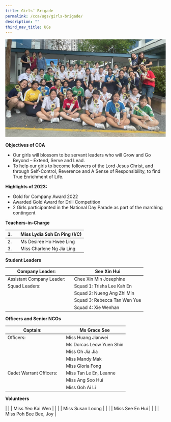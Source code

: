 ```yaml
---
title: Girls’ Brigade
permalink: /cca/ugs/girls-brigade/
description: ""
third_nav_title: UGs
---
```

![](/images/2023%20gb.jpg)



**Objectives of CCA**

*   Our girls will blossom to be servant leaders who will Grow and Go Beyond – Extend, Serve and Lead.
*   To help our girls to become followers of the Lord Jesus Christ, and through Self-Control, Reverence and A Sense of Responsibility, to find True Enrichment of Life.

**Highlights of 2023:**

* Gold for Company Award 2022
* Awarded Gold Award for Drill Competition
* 2 Girls participanted in the National Day Parade as part of the marching contingent




**Teachers-in-Charge**

| 1. |  | Miss Lydia Soh En Ping (I/C) |
| -------- | -------- | -------- |
| 2.     |      | Ms Desiree Ho Hwee Ling     |
| 3.     |      | Miss Charlene Ng Jia Ling  |


**Student Leaders**

| Company Leader: |  | See Xin Hui |
| -------- | -------- | -------- |
| Assistant Company Leader:    |      | Chee Xin Min Josephine     |
|  Squad Leaders:    |      |  Squad 1: Trisha Lee Kah En   |
|      |      |  Squad 2: Nueng Ang Zhi Min   |
|      |      |  Squad 3: Rebecca Tan Wen Yue    |	
|      |      |  Squad 4: Xie Wenhan    |

**Officers and Senior NCOs**

| Captain: |  | Ms Grace See |
| -------- | -------- | -------- |
|  Officers:      |      | Miss Huang Jianwei     |
|      |      | Ms Dorcas Leow Yuen Shin     |
|      |      | Miss Oh Jia Jia     |
|      |      | Miss Mandy Mak     |
|      |      | Miss Gloria Fong     |
| Cadet Warrant Officers:     |      | Miss Tan Le En, Leanne     |
|      |      | Miss Ang Soo Hui     |
|      |      | Miss Goh Ai Li    |


**Volunteers**

|      |      | Miss Yeo Kai Wen    |
|      |      | Miss Susan Loong    |
|      |      | Miss See En Hui    |
|      |      | Miss Poh Bee Bee, Joy   |

